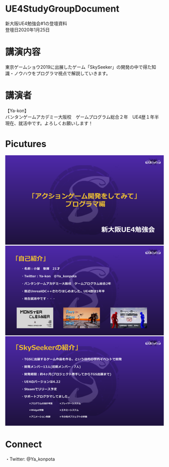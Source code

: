 # UE4StudyGroupDocument
新大阪UE4勉強会#1の登壇資料  
登壇日2020年1月25日　　

# 講演内容
東京ゲームショウ2019に出展したゲーム「SkySeeker」の開発の中で得た知識・ノウハウをプログラマ視点で解説していきます。  

# 講演者
【Ya-kon】  
バンタンゲームアカデミー大阪校　ゲームプログラム総合２年　UE4歴１年半　現在、就活中です。よろしくお願いします！

# Picutures
![Title](https://github.com/Ya-kon/UE4StudyGroupDocument/blob/master/Picuturs/%E3%80%8C%E3%82%A2%E3%82%AF%E3%82%B7%E3%83%A7%E3%83%B3%E3%82%B2%E3%83%BC%E3%83%A0%E9%96%8B%E7%99%BA%E3%82%92%E3%81%97%E3%81%A6%E3%81%BF%E3%81%A6%E3%80%8D%E3%83%97%E3%83%AD%E3%82%B0%E3%83%A9%E3%83%9E%E7%B7%A8_Title.png)  
![SelfIntroduction](https://github.com/Ya-kon/UE4StudyGroupDocument/blob/master/Picuturs/%E3%80%8C%E3%82%A2%E3%82%AF%E3%82%B7%E3%83%A7%E3%83%B3%E3%82%B2%E3%83%BC%E3%83%A0%E9%96%8B%E7%99%BA%E3%82%92%E3%81%97%E3%81%A6%E3%81%BF%E3%81%A6%E3%80%8D%E3%83%97%E3%83%AD%E3%82%B0%E3%83%A9%E3%83%9E%E7%B7%A8_selfIntroduction.png)  
![GameIntroduction](https://github.com/Ya-kon/UE4StudyGroupDocument/blob/master/Picuturs/%E3%80%8C%E3%82%A2%E3%82%AF%E3%82%B7%E3%83%A7%E3%83%B3%E3%82%B2%E3%83%BC%E3%83%A0%E9%96%8B%E7%99%BA%E3%82%92%E3%81%97%E3%81%A6%E3%81%BF%E3%81%A6%E3%80%8D%E3%83%97%E3%83%AD%E3%82%B0%E3%83%A9%E3%83%9E%E7%B7%A8_gameIntroduction.png)  
  
# Connect  
・Twitter: @Ya_konpota
